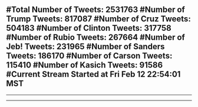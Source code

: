 #Total Number of Tweets: 2531763 
#Number of Trump Tweets: 817087
#Number of Cruz Tweets: 504183
#Number of Clinton Tweets: 317758
#Number of Rubio Tweets: 267664
#Number of Jeb! Tweets: 231965
#Number of Sanders Tweets: 186170
#Number of Carson Tweets: 115410
#Number of Kasich Tweets: 91586
#Current Stream Started at Fri Feb 12 22:54:01 MST
---
---
---
